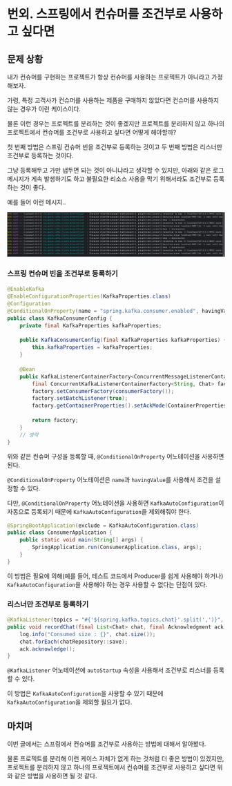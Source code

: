 # 번외. 스프링에서 컨슈머를 조건부로 사용하고 싶다면

## 문제 상황

내가 컨슈머를 구현하는 프로젝트가 항상 컨슈머를 사용하는 프로젝트가 아니라고 가정해보자.

가령, 특정 고객사가 컨슈머를 사용하는 제품을 구매하지 않았다면 컨슈머를 사용하지 않는 경우가 이런 케이스이다.

물론 이런 경우는 프로젝트를 분리하는 것이 좋겠지만 프로젝트를 분리하지 않고 하나의 프로젝트에서 컨슈머를 조건부로 사용하고 싶다면 어떻게 해야할까?

첫 번째 방법은 스프링 컨슈머 빈을 조건부로 등록하는 것이고 두 번째 방법은 리스너만 조건부로 등록하는 것이다.

그냥 등록해두고 가만 냅두면 되는 것이 아니냐라고 생각할 수 있지만, 아래와 같은 로그 메시지가 게속 발생하기도 하고 불필요한 리소스 사용을 막기 위해서라도 조건부로 등록하는 것이 좋다.

예를 들어 이런 메시지..

<img src="../../images/kafka/consumer-log.png" alt="img" style="zoom:60%;" />

### 스프링 컨슈머 빈을 조건부로 등록하기
```java
@EnableKafka
@EnableConfigurationProperties(KafkaProperties.class)
@Configuration
@ConditionalOnProperty(name = "spring.kafka.consumer.enabled", havingValue = "true")
public class KafkaConsumerConfig {
    private final KafkaProperties kafkaProperties;

    public KafkaConsumerConfig(final KafkaProperties kafkaProperties) {
        this.kafkaProperties = kafkaProperties;
    }

    @Bean
    public KafkaListenerContainerFactory<ConcurrentMessageListenerContainer<String, Chat>> kafkaListenerContainerFactory() {
        final ConcurrentKafkaListenerContainerFactory<String, Chat> factory = new ConcurrentKafkaListenerContainerFactory<>();
        factory.setConsumerFactory(consumerFactory());
        factory.setBatchListener(true);
        factory.getContainerProperties().setAckMode(ContainerProperties.AckMode.MANUAL);

        return factory;
    }
    // 생략
}
```

위와 같은 컨슈머 구성을 등록할 때, `@ConditionalOnProperty` 어노테이션을 사용하면 된다.

`@ConditionalOnProperty` 어노테이션은 `name`과 `havingValue`를 사용해서 조건을 설정할 수 있다.

다만, `@ConditionalOnProperty` 어노테이션을 사용하면 `KafkaAutoConfiguration`이 자동으로 등록되기 때문에 `KafkaAutoConfiguration`을 제외해줘야 한다.

```java
@SpringBootApplication(exclude = KafkaAutoConfiguration.class)
public class ConsumerApplication {
    public static void main(String[] args) {
        SpringApplication.run(ConsumerApplication.class, args);
    }
}
```

이 방법은 필요에 의해(예를 들어, 테스트 코드에서 Producer를 쉽게 사용해야 하거나) `KafkaAutoConfiguration`을 사용해야 하는 경우 사용할 수 없다는 단점이 있다.

### 리스너만 조건부로 등록하기

```java
@KafkaListener(topics = "#{'${spring.kafka.topics.chat}'.split(',')}", containerFactory = "kafkaListenerContainerFactory", autoStartup = "${spring.kafka.consumer.enabled}")
public void recordChat(final List<Chat> chat, final Acknowledgment ack) {
    log.info("Consumed size : {}", chat.size());
    chat.forEach(chatRepository::save);
    ack.acknowledge();
}
```

`@KafkaListener` 어노테이션에 `autoStartup` 속성을 사용해서 조건부로 리스너를 등록할 수 있다.

이 방법은 `KafkaAutoConfiguration`을 사용할 수 있기 때문에 `KafkaAutoConfiguration`을 제외할 필요가 없다.

## 마치며

이번 글에서는 스프링에서 컨슈머를 조건부로 사용하는 방법에 대해서 알아봤다.

물론 프로젝트를 분리해 이런 케이스 자체가 없게 하는 것처럼 더 좋은 방법이 있겠지만, 프로젝트를 분리하지 않고 하나의 프로젝트에서 컨슈머를 조건부로 사용하고 싶다면 위와 같은 방법을 사용하면 될 것 같다.